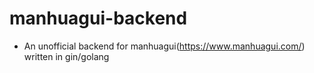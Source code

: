# manhuagui-backend

+ An unofficial backend for manhuagui(https://www.manhuagui.com/) written in gin/golang
